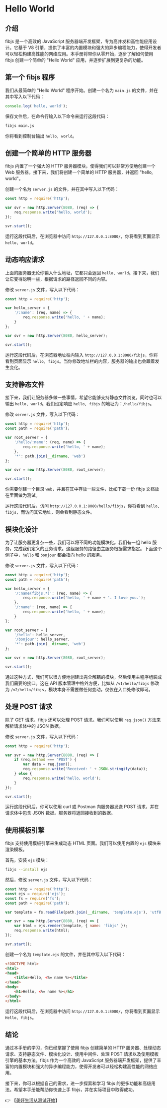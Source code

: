 # Hello World

## 介绍

fibjs 是一个高效的 JavaScript 服务器端开发框架，专为高并发和高性能应用设计。它基于 V8 引擎，提供了丰富的内置模块和强大的异步编程能力，使得开发者可以轻松构建高性能的网络应用。本手册将带你从零开始，逐步了解如何使用 fibjs 创建一个简单的 "Hello World" 应用，并逐步扩展到更复杂的功能。

## 第一个 fibjs 程序

我们从最简单的 "Hello World" 程序开始。创建一个名为 `main.js` 的文件，并在其中写入以下代码：

```JavaScript
console.log('hello, world');
```

保存文件后，在命令行输入以下命令来运行这段代码：

```sh
fibjs main.js
```

你将看到控制台输出 `hello, world`。

## 创建一个简单的 HTTP 服务器

fibjs 内置了一个强大的 HTTP 服务器模块，使得我们可以非常方便地创建一个 Web 服务器。接下来，我们将创建一个简单的 HTTP 服务器，并返回 "hello, world"。

创建一个名为 `server.js` 的文件，并在其中写入以下代码：

```JavaScript
const http = require('http');

var svr = new http.Server(8080, (req) => {
    req.response.write('hello, world');
});

svr.start();
```

运行这段代码后，在浏览器中访问 `http://127.0.0.1:8080/`，你将看到页面显示 `hello, world`。

## 动态响应请求

上面的服务器无论你输入什么地址，它都只会返回 `hello, world`。接下来，我们让它变得聪明一些，根据请求的路径返回不同的内容。

修改 `server.js` 文件，写入以下代码：

```JavaScript
const http = require('http');

var hello_server = {
    '/:name': (req, name) => {
        req.response.write('hello, ' + name);
    }
};

var svr = new http.Server(8080, hello_server);

svr.start();
```

运行这段代码后，在浏览器地址栏内输入 `http://127.0.0.1:8080/fibjs`，你将看到页面显示 `hello, fibjs`。当你修改地址栏的内容，服务器的输出也会跟着发生变化。

## 支持静态文件

接下来，我们让服务器多做一些事情，希望它能够支持静态文件浏览，同时也可以输出 `hello, world`。我们设定响应 `hello, fibjs` 的地址为：`/hello/fibjs`。

修改 `server.js` 文件，写入以下代码：

```JavaScript
const http = require('http');
const path = require('path');

var root_server = {
    '/hello/:name': (req, name) => {
        req.response.write('hello, ' + name);
    },
    '*': path.join(__dirname, 'web')
};

var svr = new http.Server(8080, root_server);

svr.start();
```

你需要创建一个目录 `web`，并且在其中存放一些文件，比如下载一份 fibjs 文档放在里面做为测试。

运行这段代码后，访问 `http://127.0.0.1:8080/hello/fibjs`，你将看到 `hello, fibjs`，而访问其它地址，则会看到静态文件。

## 模块化设计

为了让服务器更复杂一些，我们可以将不同的功能模块化。我们有一组 hello 服务，完成我们定义的业务请求。这组服务的路径由主服务根据需求指定。下面这个例子中，`hello` 和 `bonjour` 都会指向 hello 的服务。

修改 `server.js` 文件，写入以下代码：

```JavaScript
const http = require('http');
const path = require('path');

var hello_server = {
    '/:name(fibjs.*)': (req, name) => {
        req.response.write('hello, ' + name + '. I love you.');
    },
    '/:name': (req, name) => {
        req.response.write('hello, ' + name);
    }
};

var root_server = {
    '/hello': hello_server,
    '/bonjour': hello_server,
    '*': path.join(__dirname, 'web')
};

var svr = new http.Server(8080, root_server);

svr.start();
```

通过这种方式，我们可以很方便地创建出完全解耦的模块，然后使用主程序组装成我们需要的接口。这在 API 版本管理中格外方便，比如从 `/v1/hello/fibjs` 修改为 `/v2/hello/fibjs`，模块本身不需要做任何变动，仅仅在入口处修改即可。

## 处理 POST 请求

除了 GET 请求，fibjs 还可以处理 POST 请求。我们可以使用 `req.json()` 方法来解析请求体中的 JSON 数据。

修改 `server.js` 文件，写入以下代码：

```JavaScript
const http = require('http');

var svr = new http.Server(8080, (req) => {
    if (req.method === 'POST') {
        var data = req.json();
        req.response.write('Received: ' + JSON.stringify(data));
    } else {
        req.response.write('hello, world');
    }
});

svr.start();
```

运行这段代码后，你可以使用 curl 或 Postman 向服务器发送 POST 请求，并在请求体中包含 JSON 数据。服务器将返回接收到的数据。

## 使用模板引擎

fibjs 支持使用模板引擎来生成动态 HTML 页面。我们可以使用内置的 `ejs` 模块来渲染模板。

首先，安装 `ejs` 模块：

```sh
fibjs --install ejs
```

然后，修改 `server.js` 文件，写入以下代码：

```JavaScript
const http = require('http');
const ejs = require('ejs');
const fs = require('fs');
const path = require('path');

var template = fs.readFile(path.join(__dirname, 'template.ejs'), 'utf8');

var svr = new http.Server(8080, (req) => {
    var html = ejs.render(template, { name: 'fibjs' });
    req.response.write(html);
});

svr.start();
```

创建一个名为 `template.ejs` 的文件，并在其中写入以下代码：

```html
<!DOCTYPE html>
<html>
<head>
    <title>Hello, <%= name %></title>
</head>
<body>
    <h1>Hello, <%= name %></h1>
</body>
</html>
```

运行这段代码后，在浏览器中访问 `http://127.0.0.1:8080/`，你将看到页面显示 `Hello, fibjs`。

## 结论

通过本手册的学习，你已经掌握了使用 fibjs 创建简单的 HTTP 服务器、处理动态请求、支持静态文件、模块化设计、使用中间件、处理 POST 请求以及使用模板引擎的基本方法。fibjs 作为一个高效的 JavaScript 服务器端开发框架，提供了丰富的内置模块和强大的异步编程能力，使得开发者可以轻松构建高性能的网络应用。

接下来，你可以根据自己的需求，进一步探索和学习 fibjs 的更多功能和高级用法。希望本手册能帮助你快速上手 fibjs，并在实际项目中取得成功。

👉 【[美好生活从测试开始](test.md)】